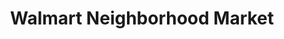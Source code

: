 ---
title: "Walmart Neighborhood Market"
url: /harker-heights/walmart-neighborhood-market/
shop: supermarket
---